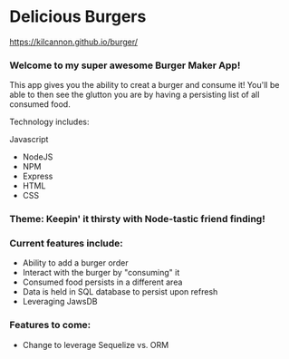 # Delicious Burgers

https://kilcannon.github.io/burger/

### Welcome to my super awesome Burger Maker App!
This app gives you the ability to creat a burger and consume it!  You'll be able to then see the glutton you are by having a persisting list of all consumed food.

Technology includes:

Javascript
+ NodeJS
+ NPM
+ Express
+ HTML
+ CSS

### Theme: Keepin' it thirsty with Node-tastic friend finding!

### Current features include:
+ Ability to add a burger order
+ Interact with the burger by "consuming" it
+ Consumed food persists in a different area
+ Data is held in SQL database to persist upon refresh
+ Leveraging JawsDB

### Features to come:
+ Change to leverage Sequelize vs. ORM